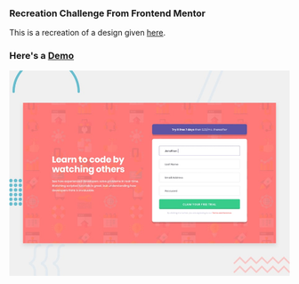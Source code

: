 ### Recreation Challenge From Frontend Mentor
This is a recreation of a design given [here](https://www.frontendmentor.io/challenges/intro-component-with-signup-form-5cf91bd49edda32581d28fd1).

### Here's a [Demo](https://strangeforloop.github.io/intro-sign-up-form/)

![Design Preview](./design/desktop-preview.jpg)
